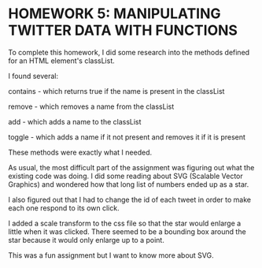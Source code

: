# HOMEWORK 5: MANIPULATING TWITTER DATA WITH FUNCTIONS

To complete this homework, I did some research into the methods defined for an
HTML element's classList.

I found several:

contains - which returns true if the name is present in the classList

remove - which removes a name from the classList

add - which adds a name to the classList

toggle - which adds a name if it not present and removes it if it is present

These methods were exactly what I needed.

As usual, the most difficult part of the assignment was figuring out what the
existing code was doing. I did some reading about SVG (Scalable Vector Graphics)
and wondered how that long list of numbers ended up as a star.

I also figured out that I had to change the id of each tweet in order to make
each one respond to its own click.

I added a scale transform to the css file so that the star would enlarge a little
when it was clicked. There seemed to be a bounding box around the star because
it would only enlarge up to a point.

This was a fun assignment but I want to know more about SVG.
